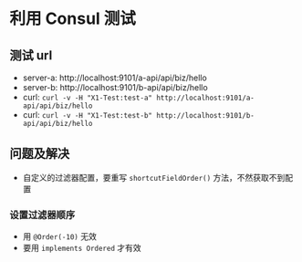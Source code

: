 # 利用 Consul 测试 
## 测试 url
- server-a: http://localhost:9101/a-api/api/biz/hello
- server-b: http://localhost:9101/b-api/api/biz/hello
- curl: `curl -v -H "X1-Test:test-a" http://localhost:9101/a-api/api/biz/hello`
- curl: `curl -v -H "X1-Test:test-b" http://localhost:9101/b-api/api/biz/hello`

## 问题及解决
- 自定义的过滤器配置，要重写 `shortcutFieldOrder()` 方法，不然获取不到配置

### 设置过滤器顺序
- 用 `@Order(-10)` 无效
- 要用 `implements Ordered` 才有效